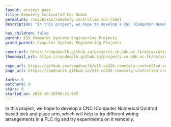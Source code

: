 ```yaml
---
layout: project_page
title: Remotely Controlled Cnc Robot
permalink: /co326/e15/remotely-controlled-cnc-robot
description: "In this project, we hope to develop a CNC (Computer Numerical Control) based pick and place arm, which will help to try different wiring arrangements in a PLC rig and try experiments on it remotely."

has_children: false
parent: E15 Computer Systems Engineering Projects
grand_parent: Computer Systems Engineering Projects

cover_url: https://cepdnaclk.github.io/projects.ce.pdn.ac.lk/data/categories/co326/cover_page.jpg
thumbnail_url: https://cepdnaclk.github.io/projects.ce.pdn.ac.lk/data/categories/co326/thumbnail.jpg

repo_url: https://github.com/cepdnaclk/e15-co326-remotely-controlled-cnc-robot
page_url: https://cepdnaclk.github.io/e15-co326-remotely-controlled-cnc-robot

forks: 0
watchers: 0
stars: 0
started_on: 2020-10-20T06:21:59Z
---
```

In this project, we hope to develop a CNC (Computer Numerical Control) based pick and place arm, which will help to try different wiring arrangements in a PLC rig and try experiments on it remotely.

